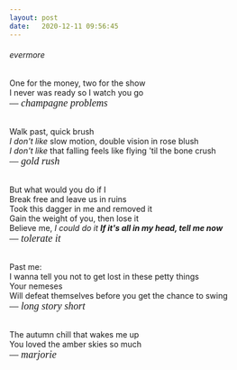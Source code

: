 ```yaml
---
layout: post
date:   2020-12-11 09:56:45
---
```


###### evermore

One for the money, two for the show <br>
I never was ready so I watch you go <br>
<span style="font-family: minion-pro, serif; font-weight: 500; font-style: italic; font-size: 18px;"> &mdash; champagne problems </span> <br><br>

Walk past, quick brush <br>
<i>I don't like</i> slow motion, double vision in rose blush <br>
<i>I don't like</i> that falling feels like flying 'til the bone crush <br>
<span style="font-family: minion-pro, serif; font-weight: 500; font-style: italic; font-size: 18px;"> &mdash; gold rush </span> <br><br>

But what would you do if I <br>
Break free and leave us in ruins <br>
Took this dagger in me and removed it <br>
Gain the weight of you, then lose it <br>
Believe me, <i>I could do it</i>
<b><i>If it's all in my head, tell me now</i></b> <br>
<span style="font-family: minion-pro, serif; font-weight: 500; font-style: italic; font-size: 18px;"> &mdash; tolerate it </span> <br><br>

Past me: <br>
I wanna tell you not to get lost in these petty things <br>
Your nemeses <br>
Will defeat themselves before you get the chance to swing <br>
<span style="font-family: minion-pro, serif; font-weight: 500; font-style: italic; font-size: 18px;"> &mdash; long story short </span> <br><br>

The autumn chill that wakes me up <br>
You loved the amber skies so much <br>
<span style="font-family: minion-pro, serif; font-weight: 500; font-style: italic; font-size: 18px;"> &mdash; marjorie </span> <br><br>
